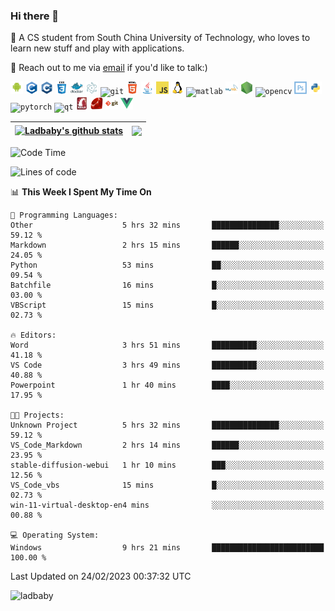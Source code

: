 ### Hi there 👋

🔬 A CS student from South China University of Technology, who loves to learn new stuff and play with applications.

💬 Reach out to me via [email](mailto:firefly1390265970@gmail.com) if you'd like to talk:)

<code><img src="https://raw.githubusercontent.com/devicons/devicon/master/icons/android/android-original-wordmark.svg" alt="android" width="20" height="20"/></code>
<code><img src="https://raw.githubusercontent.com/devicons/devicon/master/icons/c/c-original.svg" alt="c" width="20" height="20"/></code>
<code><img height="20" src="https://raw.githubusercontent.com/github/explore/80688e429a7d4ef2fca1e82350fe8e3517d3494d/topics/cpp/cpp.png"></code>
<code><img src="https://raw.githubusercontent.com/devicons/devicon/master/icons/css3/css3-original-wordmark.svg" alt="css3" width="20" height="20"/></code>
<code><img src="https://raw.githubusercontent.com/devicons/devicon/master/icons/docker/docker-original-wordmark.svg" alt="docker" width="20" height="20"/></code>
<code><img src="https://raw.githubusercontent.com/devicons/devicon/master/icons/electron/electron-original.svg" alt="electron" width="20" height="20"/></code>
<code><img src="https://www.vectorlogo.zone/logos/git-scm/git-scm-icon.svg" alt="git" width="20" height="20"/></code>
<code><img src="https://raw.githubusercontent.com/devicons/devicon/master/icons/html5/html5-original-wordmark.svg" alt="html5" width="20" height="20"/></code>
<code><img src="https://raw.githubusercontent.com/devicons/devicon/master/icons/java/java-original.svg" alt="java" width="20" height="20"/></code>
<code><img height="20" src="https://raw.githubusercontent.com/github/explore/80688e429a7d4ef2fca1e82350fe8e3517d3494d/topics/javascript/javascript.png"></code>
<code><img src="https://raw.githubusercontent.com/devicons/devicon/master/icons/linux/linux-original.svg" alt="linux" width="20" height="20"/></code>
<code><img src="https://upload.wikimedia.org/wikipedia/commons/2/21/Matlab_Logo.png" alt="matlab" width="20" height="20"/></code>
<code><img src="https://raw.githubusercontent.com/devicons/devicon/master/icons/mysql/mysql-original-wordmark.svg" alt="mysql" width="20" height="20"/></code>
<code><img height="20" src="https://raw.githubusercontent.com/github/explore/80688e429a7d4ef2fca1e82350fe8e3517d3494d/topics/nodejs/nodejs.png"></code>
<code><img src="https://www.vectorlogo.zone/logos/opencv/opencv-icon.svg" alt="opencv" width="20" height="20"/></code>
<code><img src="https://raw.githubusercontent.com/devicons/devicon/master/icons/photoshop/photoshop-line.svg" alt="photoshop" width="20" height="20"/></code>
<code><img height="20" src="https://raw.githubusercontent.com/github/explore/80688e429a7d4ef2fca1e82350fe8e3517d3494d/topics/python/python.png"></code>
<code><img src="https://www.vectorlogo.zone/logos/pytorch/pytorch-icon.svg" alt="pytorch" width="20" height="20"/></code>
<code><img src="https://upload.wikimedia.org/wikipedia/commons/0/0b/Qt_logo_2016.svg" alt="qt" width="20" height="20"/></code>
<code><img src="https://raw.githubusercontent.com/devicons/devicon/master/icons/rails/rails-original-wordmark.svg" alt="rails" width="20" height="20"/></code>
<code><img src="https://raw.githubusercontent.com/devicons/devicon/master/icons/ruby/ruby-original.svg" alt="ruby" width="20" height="20"/></code>
<code><img height="20" src="https://raw.githubusercontent.com/github/explore/80688e429a7d4ef2fca1e82350fe8e3517d3494d/topics/git/git.png"></code>
<code><img height="20" src="https://raw.githubusercontent.com/github/explore/80688e429a7d4ef2fca1e82350fe8e3517d3494d/topics/vue/vue.png"></code>


| <a href="https://github.com/anuraghazra/github-readme-stats"><img align="center" src="https://github-readme-stats.vercel.app/api?username=ladbaby&show_icons=true&include_all_commits=true&hide_border=true" alt="Ladbaby's github stats" /></a> | <a href="https://github.com/anuraghazra/github-readme-stats"><img align="center" src="https://github-readme-stats.vercel.app/api/top-langs/?username=ladbaby&layout=compact&hide_border=true" /></a> |
| ------------- | ------------- |

<!--START_SECTION:waka-->
![Code Time](http://img.shields.io/badge/Code%20Time-749%20hrs%202%20mins-blue)

![Lines of code](https://img.shields.io/badge/From%20Hello%20World%20I%27ve%20Written-151.8%20thousand%20lines%20of%20code-blue)

📊 **This Week I Spent My Time On** 

```text
💬 Programming Languages: 
Other                    5 hrs 32 mins       ███████████████░░░░░░░░░░   59.12 % 
Markdown                 2 hrs 15 mins       ██████░░░░░░░░░░░░░░░░░░░   24.05 % 
Python                   53 mins             ██░░░░░░░░░░░░░░░░░░░░░░░   09.54 % 
Batchfile                16 mins             █░░░░░░░░░░░░░░░░░░░░░░░░   03.00 % 
VBScript                 15 mins             █░░░░░░░░░░░░░░░░░░░░░░░░   02.73 % 

🔥 Editors: 
Word                     3 hrs 51 mins       ██████████░░░░░░░░░░░░░░░   41.18 % 
VS Code                  3 hrs 49 mins       ██████████░░░░░░░░░░░░░░░   40.88 % 
Powerpoint               1 hr 40 mins        ████░░░░░░░░░░░░░░░░░░░░░   17.95 % 

🐱‍💻 Projects: 
Unknown Project          5 hrs 32 mins       ███████████████░░░░░░░░░░   59.12 % 
VS_Code_Markdown         2 hrs 14 mins       ██████░░░░░░░░░░░░░░░░░░░   23.95 % 
stable-diffusion-webui   1 hr 10 mins        ███░░░░░░░░░░░░░░░░░░░░░░   12.56 % 
VS_Code_vbs              15 mins             █░░░░░░░░░░░░░░░░░░░░░░░░   02.73 % 
win-11-virtual-desktop-en4 mins              ░░░░░░░░░░░░░░░░░░░░░░░░░   00.88 % 

💻 Operating System: 
Windows                  9 hrs 21 mins       █████████████████████████   100.00 % 
```


 Last Updated on 24/02/2023 00:37:32 UTC
<!--END_SECTION:waka-->

<p align="left"> <img src="https://komarev.com/ghpvc/?username=ladbaby&label=Profile%20views&color=0e75b6&style=flat" alt="ladbaby" /> </p>
